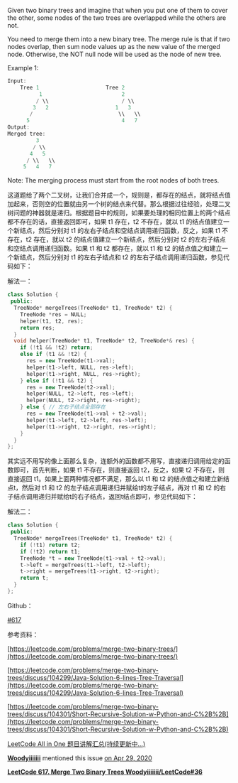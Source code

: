 Given two binary trees and imagine that when you put one of them to cover the other, some nodes of the two trees are overlapped while the others are not.

You need to merge them into a new binary tree. The merge rule is that if two nodes overlap, then sum node values up as the new value of the merged node. Otherwise, the NOT null node will be used as the node of new tree.

Example 1:

```cpp
Input: 
	Tree 1                     Tree 2                  
          1                         2                             
         / \\                       / \\                            
        3   2                     1   3                        
       /                           \\   \\                      
      5                             4   7                  
Output: 
Merged tree:
	     3
	    / \\
	   4   5
	  / \\   \\ 
	 5   4   7
```

Note: The merging process must start from the root nodes of both trees.

这道题给了两个二叉树，让我们合并成一个，规则是，都存在的结点，就将结点值加起来，否则空的位置就由另一个树的结点来代替。那么根据过往经验，处理二叉树问题的神器就是递归。根据题目中的规则，如果要处理的相同位置上的两个结点都不存在的话，直接返回即可，如果 t1 存在，t2 不存在，就以 t1 的结点值建立一个新结点，然后分别对 t1 的左右子结点和空结点调用递归函数，反之，如果 t1 不存在，t2 存在，就以 t2 的结点值建立一个新结点，然后分别对 t2 的左右子结点和空结点调用递归函数。如果 t1 和 t2 都存在，就以 t1 和 t2 的结点值之和建立一个新结点，然后分别对 t1 的左右子结点和 t2 的左右子结点调用递归函数，参见代码如下：

解法一：

```cpp
class Solution {
 public:
  TreeNode* mergeTrees(TreeNode* t1, TreeNode* t2) {
    TreeNode *res = NULL;
    helper(t1, t2, res);
    return res;
  }
  void helper(TreeNode* t1, TreeNode* t2, TreeNode*& res) {
    if (!t1 && !t2) return;
    else if (t1 && !t2) {
      res = new TreeNode(t1->val);
      helper(t1->left, NULL, res->left);
      helper(t1->right, NULL, res->right);   
    } else if (!t1 && t2) {
      res = new TreeNode(t2->val);
      helper(NULL, t2->left, res->left);
      helper(NULL, t2->right, res->right);
    } else { // 左右子结点全部存在
      res = new TreeNode(t1->val + t2->val);
      helper(t1->left, t2->left, res->left);
      helper(t1->right, t2->right, res->right);
    }
  }
};
```

其实远不用写的像上面那么复杂，连额外的函数都不用写，直接递归调用给定的函数即可，首先判断，如果 t1 不存在，则直接返回 t2，反之，如果 t2 不存在，则直接返回 t1。如果上面两种情况都不满足，那么以 t1 和 t2 的结点值之和建立新结点t，然后对 t1 和 t2 的左子结点调用递归并赋给t的左子结点，再对 t1 和 t2 的右子结点调用递归并赋给t的右子结点，返回t结点即可，参见代码如下：

解法二：

```cpp
class Solution {
 public:
  TreeNode* mergeTrees(TreeNode* t1, TreeNode* t2) {
    if (!t1) return t2;
    if (!t2) return t1;
    TreeNode *t = new TreeNode(t1->val + t2->val);
    t->left = mergeTrees(t1->left, t2->left);
    t->right = mergeTrees(t1->right, t2->right);
    return t;
  }
};
```

Github：

[#617](https://github.com/grandyang/leetcode/issues/617)

参考资料：

[https://leetcode.com/problems/merge-two-binary-trees/](https://leetcode.com/problems/merge-two-binary-trees/)

[https://leetcode.com/problems/merge-two-binary-trees/discuss/104299/Java-Solution-6-lines-Tree-Traversal](https://leetcode.com/problems/merge-two-binary-trees/discuss/104299/Java-Solution-6-lines-Tree-Traversal)

[https://leetcode.com/problems/merge-two-binary-trees/discuss/104301/Short-Recursive-Solution-w-Python-and-C%2B%2B](https://leetcode.com/problems/merge-two-binary-trees/discuss/104301/Short-Recursive-Solution-w-Python-and-C%2B%2B)

[LeetCode All in One 题目讲解汇总(持续更新中...)](http://www.cnblogs.com/grandyang/p/4606334.html)

[**Woodyiiiiiii**](https://github.com/Woodyiiiiiii) mentioned this issue [on Apr 29, 2020](https://github.com/grandyang/leetcode/issues/617#ref-issue-608527107)

[**LeetCode 617. Merge Two Binary Trees Woodyiiiiiii/LeetCode#36**](https://github.com/Woodyiiiiiii/LeetCode/issues/36)